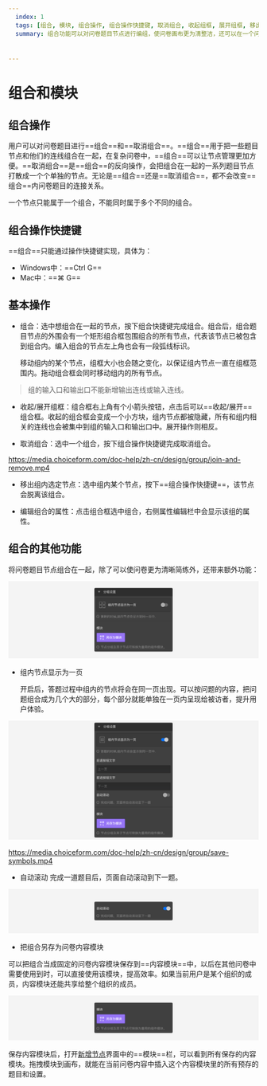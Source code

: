```yaml
---
  index: 1
  tags: [组合, 模块, 组合操作, 组合操作快捷键, 取消组合, 收起组框, 展开组框, 移出组内节点, 编辑组合的属性, 组内容节点显示为一页, 自动滚动, 把组合另存为问卷内容模块, 高级功能]
  summary: 组合功能可以对问卷题目节点进行编组，使问卷画布更为清整洁，还可以在一个问卷页面里显示组合里的所有题目，提升问卷内容的连贯性。把组合保存为模块，以后直接使用模块就行了，不需要再重新创建了，太方便了。


---
```








# 组合和模块

## 组合操作

用户可以对问卷题目进行==组合==和==取消组合==。==组合==用于把一些题目节点和他们的连线组合在一起，在复杂问卷中，==组合==可以让节点管理更加方便。==取消组合==是==组合==的反向操作，会把组合在一起的一系列题目节点打散成一个个单独的节点。无论是==组合==还是==取消组合==，都不会改变==组合==内问卷题目的连接关系。

一个节点只能属于一个组合，不能同时属于多个不同的组合。

## 组合操作快捷键

==组合==只能通过操作快捷键实现，具体为：
+ Windows中：==Ctrl G==
+ Mac中：==⌘ G==

## 基本操作

+ 组合：选中想组合在一起的节点，按下组合快捷键完成组合。组合后，组合题目节点的外围会有一个矩形组合框包围组合的所有节点，代表该节点已被包含到组合内。编入组合的节点左上角也会有一段弧线标识。

  移动组内的某个节点，组框大小也会随之变化，以保证组内节点一直在组框范围内。拖动组合框会同时移动组内的所有节点。

> 组的输入口和输出口不能新增输出连线或输入连线。

+ 收起/展开组框：组合框右上角有个小箭头按钮，点击后可以==收起/展开==组合框。收起的组合框会变成一个小方块，组内节点都被隐藏，所有和组内相关的连线也会被集中到组的输入口和输出口中。展开操作则相反。

+ 取消组合：选中一个组合，按下组合操作快捷键完成取消组合。

https://media.choiceform.com/doc-help/zh-cn/design/group/join-and-remove.mp4

+ 移出组内选定节点：选中组内某个节点，按下==组合操作快捷键==，该节点会脱离该组合。

+ 编辑组合的属性：点击组合框选中组合，右侧属性编辑栏中会显示该组的属性。

## 组合的其他功能

将问卷题目节点组合在一起，除了可以使问卷更为清晰简练外，还带来额外功能：

<img src='../17advancedFunction/assets/02groupAndModule/normal.png'>

+ 组内节点显示为一页

  开启后，答题过程中组内的节点将会在同一页出现。可以按问题的内容，把问题组合成为几个大的部分，每个部分就能单独在一页内呈现给被访者，提升用户体验。

<img src='../17advancedFunction/assets/02groupAndModule/page-block.png'>

https://media.choiceform.com/doc-help/zh-cn/design/group/save-symbols.mp4

+ 自动滚动
  完成一道题目后，页面自动滚动到下一题。

<img src='../17advancedFunction/assets/02groupAndModule/auto-scroll.png'>

+ 把组合另存为问卷内容模块

可以把组合当成固定的问卷内容模块保存到==内容模块==中，以后在其他问卷中需要使用到时，可以直接使用该模块，提高效率。如果当前用户是某个组织的成员，内容模块还能共享给整个组织的成员。

<img src='../17advancedFunction/assets/02groupAndModule/save-symbols.png'>

保存内容模块后，打开[新增节点](../04layoutOfEditor/03components/01nodeLiverary.md)界面中的==模块==栏，可以看到所有保存的内容模块。拖拽模块到画布，就能在当前问卷内容中插入这个内容模块里的所有预存的题目和设置。
